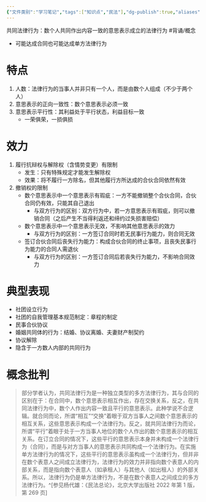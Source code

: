 ```yaml
---
{"文件类别":"学习笔记","tags":["知识点","民法"],"dg-publish":true,"aliases":["共同行为"],"permalink":"/学习笔记studyup/民法总论/共同法律行为/","dgPassFrontmatter":true,"created":"2024-10-13T17:06:54.916+08:00","updated":"2024-11-16T16:13:02.500+08:00"}
---
```


共同法律行为：数个人共同作出内容一致的意思表示成立的法律行为 #背诵/概念 
- 可能达成合同也可能达成单方法律行为
# 特点
1. 人数：法律行为的当事人并非只有一个人，而是由数个人组成（不少于两个人）
2. 意思表示的正向一致性：数个意思表示必须一致
3. 意思表示平行性：其利益处于平行状态，利益目标一致
	- 一荣俱荣，一损俱损
# 效力
1. 履行抗辩权与解除权（含情势变更）有限制
	- 发生：只有特殊规定才能发生解除权
	- 效果：将不履行一方除名，但其他履行方所达成的合伙合同依然有效
2. 撤销权的限制
	- 数个意思表示中一个意思表示有瑕疵：一方不能撤销整个合伙合同，合伙合同仍有效，只能其自己退出
		- 与双方行为的区别：双方行为中，若一方意思表示有瑕疵，则可以撤销合同（之后产生不当得利返还和缔约过失损害赔偿）
	- 数个意思表示中一个意思表示无效，不影响其他意思表示的效力
		- 与双方行为的区别：一方签订合同时若无民事行为能力，则合同无效
	- 签订合伙合同后丧失行为能力：构成合伙合同的终止事项，且丧失民事行为能力的合同人需退伙
		- 与双方行为的区别：一方签订合同后若丧失行为能力，不影响合同效力
# 典型表现
- 社团设立行为
- 社团的自我管理基本规范制定：章程的制定
- 民事合伙协议
- 婚姻共同体的行为：结婚、协议离婚、夫妻财产制契约
- 协议解除
- 隐含于一方数人内部的共同行为
# 概念批判
>部分学者认为，共同法律行为是一种独立类型的多方法律行为，其与合同的区别在于：在合同中，数个意思表示相互作出，存在交换关系，反之，在共同法律行为中，数个人作出内容一致且平行的意思表示。此种学说不合逻辑。就合同而论，所谓“相互”“交换”着眼于双方当事人之间数个意思表示的相互关系，这些意思表示构成一个法律行为。反之，就共同法律行为而论，所谓“平行”着眼于处于一方当事人地位的数个人作出的数个意思表示的相互关系。在订立合同的情况下，这些平行的意思表示本身并未构成一个法律行为（合同），而是与对方当事人的意思表示共同构成一个法律行为。在实施单方法律行为的情况下，这些平行的意思表示虽构成一个法律行为，但并非在数个表意人之间成立法律行为，法律行为的效力并非指向数个表意人的内部关系，而是指向数个表意人（如承租人）与其他人（如出租人）的外部关系。所以，法律行为仍是单方法律行为，不是在数个表意人之间成立的多方法律行为。^[参见杨代雄：《民法总论》，北京大学出版社 2022 年第 1 版，第 269 页]